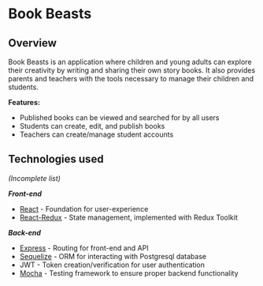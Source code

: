 # Book Beasts
## Overview
Book Beasts is an application where children and young adults can explore their creativity by writing and sharing their own story books. It also provides parents and teachers with the tools necessary to manage their children and students.

**Features:**
* Published books can be viewed and searched for by all users
* Students can create, edit, and publish books
* Teachers can create/manage student accounts

## Technologies used
_(Incomplete list)_

_**Front-end**_
* [React](https://www.npmjs.com/package/react) - Foundation for user-experience
* [React-Redux](https://react-redux.js.org/) - State management, implemented with Redux Toolkit

_**Back-end**_
* [Express](https://expressjs.com/) - Routing for front-end and API
* [Sequelize](https://sequelize.org/) - ORM for interacting with Postgresql database
* JWT - Token creation/verification for user authentication
* [Mocha](https://mochajs.org/) - Testing framework to ensure proper backend functionality
